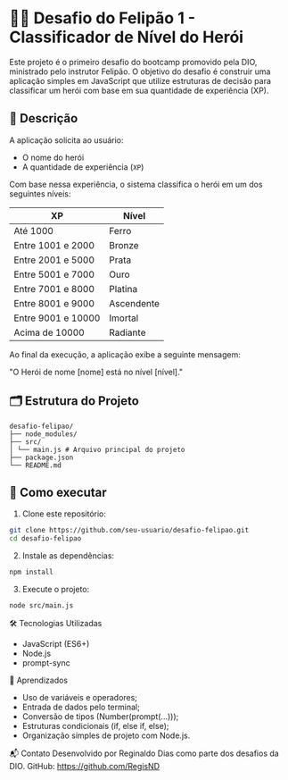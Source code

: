 # 🧙‍♂️ Desafio do Felipão 1 - Classificador de Nível do Herói

Este projeto é o primeiro desafio do bootcamp promovido pela DIO, ministrado pelo instrutor Felipão. O objetivo do desafio é construir uma aplicação simples em JavaScript que utilize estruturas de decisão para classificar um herói com base em sua quantidade de experiência (XP).


## 🧾 Descrição

A aplicação solicita ao usuário:
- O nome do herói
- A quantidade de experiência (`XP`)

Com base nessa experiência, o sistema classifica o herói em um dos seguintes níveis:

| XP                          | Nível        |
|-----------------------------|--------------|
| Até 1000                    | Ferro        |
| Entre 1001 e 2000           | Bronze       |
| Entre 2001 e 5000           | Prata        |
| Entre 5001 e 7000           | Ouro         |
| Entre 7001 e 8000           | Platina      |
| Entre 8001 e 9000           | Ascendente   |
| Entre 9001 e 10000          | Imortal      |
| Acima de 10000              | Radiante     |

Ao final da execução, a aplicação exibe a seguinte mensagem:

"O Herói de nome [nome] está no nível [nível]."


## 🗂 Estrutura do Projeto
```
desafio-felipao/
├── node_modules/
├── src/
│ └── main.js # Arquivo principal do projeto
├── package.json
└── README.md
```

## 🚀 Como executar

1. Clone este repositório:
```bash
git clone https://github.com/seu-usuario/desafio-felipao.git
cd desafio-felipao
```

2. Instale as dependências:
```bash
npm install
```

3. Execute o projeto:
```bash
node src/main.js
```

🛠 Tecnologias Utilizadas

- JavaScript (ES6+)
- Node.js
- prompt-sync

🧠 Aprendizados

- Uso de variáveis e operadores;
- Entrada de dados pelo terminal;
- Conversão de tipos (Number(prompt(...)));
- Estruturas condicionais (if, else if, else);
- Organização simples de projeto com Node.js.

📬 Contato
Desenvolvido por Reginaldo Dias como parte dos desafios da DIO.
GitHub: https://github.com/RegisND